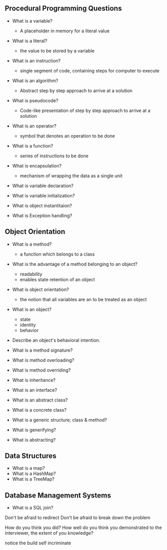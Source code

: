 ## Procedural Programming Questions  
* What is a variable?
	* A placeholder in memory for a literal value
* What is a literal?
	* the value to be stored by a variable
* What is an instruction?
	* single segment of code, containing steps for computer to execute
* What is an algorithm?
	* Abstract step by step approach to arrive at a solution
* What is pseudocode?
	* Code-like presentation of step by step approach to arrive at a solution
* What is an operator?
	* symbol that denotes an operation to be done
* What is a function?
	* series of instructions to be done
* What is encapsulation?
	* mechanism of wrapping the data as a single unit



* What is variable declaration?
* What is variable initialization?
* What is object instantitaion?


* What is Exception handling?




## Object Orientation

* What is a method?
	* a function which belongs to a class
* What is the advantage of a method belonging to an object?
	* readability
	* enables state retention of an object
* What is object orientation?
	* the notion that all variables are an to be treated as an object
* What is an object?
	* state
	* identity
	* behavior






* Describe an object's behavioral intention.
* What is a method signature?
* What is method overloading?
* What is method overriding?
* What is inheritance?

* What is an interface?
* What is an abstract class?
* What is a concrete class?

* What is a generic structure; class & method?
* What is generifying?
* What is abstracting?


## Data Structures

* What is a map?
* What is a HashMap?
* What is a TreeMap?



## Database Management Systems
* What is a SQL join?








Don't be afraid to redirect
Don't be afraid to break down the problem


How do you think you did?
How well do you think you demonstrated to the interviewer, the extent of you knowledge?





notice the build
self incriminate
